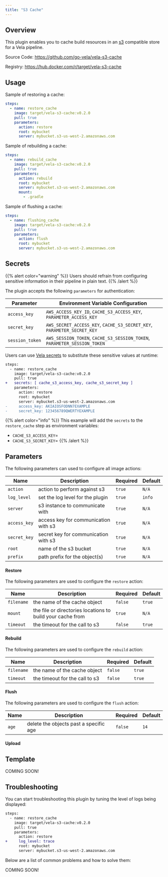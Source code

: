 ```yaml
---
title: "S3 Cache"
---
```


## Overview

This plugin enables you to cache build resources in an [s3](https://aws.amazon.com/s3/) compatible store for a Vela pipeline.

Source Code: https://github.com/go-vela/vela-s3-cache

Registry: https://hub.docker.com/r/target/vela-s3-cache

## Usage

Sample of restoring a cache:

```yaml
steps:
  - name: restore_cache
    image: target/vela-s3-cache:v0.2.0
    pull: true
    parameters:
      action: restore
      root: mybucket
      server: mybucket.s3-us-west-2.amazonaws.com
```

Sample of rebuilding a cache:

```yaml
steps:
  - name: rebuild_cache
    image: target/vela-s3-cache:v0.2.0
    pull: true
    parameters:
      action: rebuild
      root: mybucket
      server: mybucket.s3-us-west-2.amazonaws.com
      mount:
        - .gradle
```

Sample of flushing a cache:

```yaml
steps:
  - name: flushing_cache
    image: target/vela-s3-cache:v0.2.0
    pull: true
    parameters:
      action: flush
      root: mybucket
      server: mybucket.s3-us-west-2.amazonaws.com
```

## Secrets

{{% alert color="warning" %}}
Users should refrain from configuring sensitive information in their pipeline in plain text.
{{% /alert %}}

The plugin accepts the following `parameters` for authentication:

| Parameter       | Environment Variable Configuration                                       |
| --------------- | ------------------------------------------------------------------------ |
| `access_key`    | `AWS_ACCESS_KEY_ID`, `CACHE_S3_ACCESS_KEY`, `PARAMETER_ACCESS_KEY`       |
| `secret_key`    | `AWS_SECRET_ACCESS_KEY`, `CACHE_S3_SECRET_KEY`, `PARAMETER_SECRET_KEY`   |
| `session_token` | `AWS_SESSION_TOKEN`, `CACHE_S3_SESSION_TOKEN`, `PARAMETER_SESSION_TOKEN` |

Users can use [Vela secrets](/docs/concepts/pipeline/secrets/) to substitute these sensitive values at runtime:

```diff
steps:
  - name: restore_cache
    image: target/vela-s3-cache:v0.2.0
    pull: true
+   secrets: [ cache_s3_access_key, cache_s3_secret_key ]
    parameters:
      action: restore
      root: mybucket
      server: mybucket.s3-us-west-2.amazonaws.com
-     access_key: AKIAIOSFODNN7EXAMPLE
-     secret_key: 123456789QWERTYEXAMPLE
```

{{% alert color="info" %}}
This example will add the `secrets` to the `restore_cache` step as environment variables:

- `CACHE_S3_ACCESS_KEY`=<value>
- `CACHE_S3_SECRET_KEY`=<value>
{{% /alert %}}

## Parameters

The following parameters can used to configure all image actions:

| Name         | Description                          | Required | Default |
| ------------ | ------------------------------------ | -------- | ------- |
| `action`     | action to perform against s3         | `true`   | `N/A`   |
| `log_level`  | set the log level for the plugin     | `true`   | `info`  |
| `server`     | s3 instance to communicate with      | `true`   | `N/A`   |
| `access_key` | access key for communication with s3 | `true`   | `N/A`   |
| `secret_key` | secret key for communication with s3 | `true`   | `N/A`   |
| `root`       | name of the s3 bucket                | `true`   | `N/A`   |
| `prefix`     | path prefix for the object(s)        | `true`   | `N/A`   |

#### Restore

The following parameters are used to configure the `restore` action:

| Name       | Description                                                | Required | Default |
| ---------- | ---------------------------------------------------------- | -------- | ------  |
| `filename` | the name of the cache object                               | `false`  | `true`  |
| `mount`    | the file or directories locations to build your cache from | `true`   | `N/A`   |
| `timeout`  | the timeout for the call to s3                             | `false`  | `true`  |


#### Rebuild

The following parameters are used to configure the `rebuild` action:

| Name       | Description                    | Required | Default |
| ---------- | ------------------------------ | -------- | ------  |
| `filename` | the name of the cache object   | `false`  | `true`  |
| `timeout`  | the timeout for the call to s3 | `false`  | `true`  |

#### Flush

The following parameters are used to configure the `flush` action:

| Name  | Description                              | Required | Default |
| ----- | ---------------------------------------- | -------- | ------- |
| `age` | delete the objects past a specific age   | `false`  | `14`    |

#### Upload

## Template

COMING SOON!

## Troubleshooting

You can start troubleshooting this plugin by tuning the level of logs being displayed:

```diff
steps:
  - name: restore_cache
    image: target/vela-s3-cache:v0.2.0
    pull: true
    parameters:
      action: restore
+     log_level: trace
      root: mybucket
      server: mybucket.s3-us-west-2.amazonaws.com
```

Below are a list of common problems and how to solve them:

COMING SOON!
